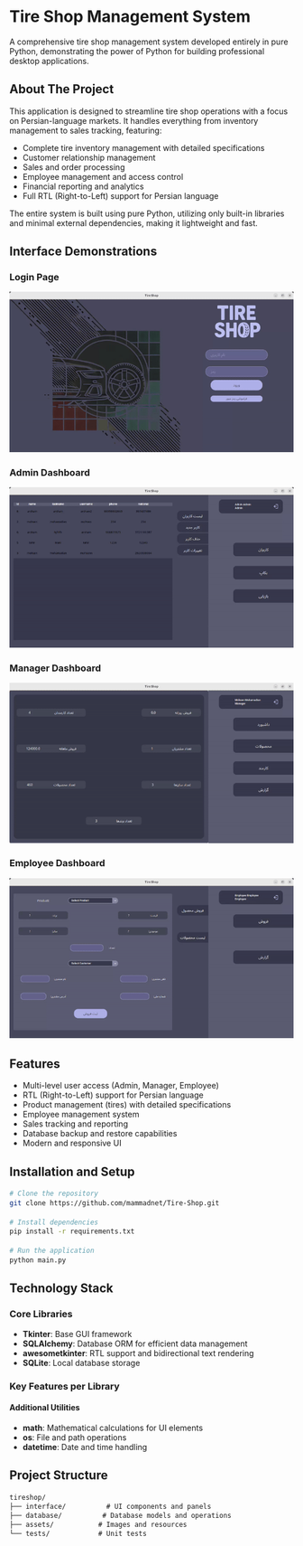 # Tire Shop Management System

A comprehensive tire shop management system developed entirely in pure Python, demonstrating the power of Python for building professional desktop applications.
## About The Project

This application is designed to streamline tire shop operations with a focus on Persian-language markets. It handles everything from inventory management to sales tracking, featuring:

- Complete tire inventory management with detailed specifications
- Customer relationship management
- Sales and order processing
- Employee management and access control
- Financial reporting and analytics
- Full RTL (Right-to-Left) support for Persian language

The entire system is built using pure Python, utilizing only built-in libraries and minimal external dependencies, making it lightweight and fast.

## Interface Demonstrations

### Login Page
![Login Page](./login_page.gif)

### Admin Dashboard
![Admin Dashboard](./admin_page.gif)

### Manager Dashboard
![Manager Dashboard](./manager_page.gif)

### Employee Dashboard
![Employee Dashboard](./employee_page.gif)

## Features

- Multi-level user access (Admin, Manager, Employee)
- RTL (Right-to-Left) support for Persian language
- Product management (tires) with detailed specifications
- Employee management system
- Sales tracking and reporting
- Database backup and restore capabilities
- Modern and responsive UI

## Installation and Setup

```bash
# Clone the repository
git clone https://github.com/mammadnet/Tire-Shop.git

# Install dependencies
pip install -r requirements.txt

# Run the application
python main.py
```

## Technology Stack

### Core Libraries

- **Tkinter**: Base GUI framework
- **SQLAlchemy**: Database ORM for efficient data management
- **awesometkinter**: RTL support and bidirectional text rendering
- **SQLite**: Local database storage

### Key Features per Library


#### Additional Utilities
- **math**: Mathematical calculations for UI elements
- **os**: File and path operations
- **datetime**: Date and time handling

## Project Structure

```
tireshop/
├── interface/          # UI components and panels
├── database/          # Database models and operations
├── assets/           # Images and resources
└── tests/            # Unit tests
```




